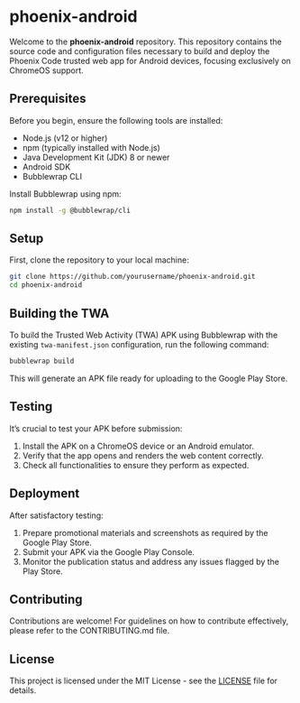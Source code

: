 
# phoenix-android

Welcome to the **phoenix-android** repository. This repository contains the source code and configuration files necessary to build and deploy the Phoenix Code trusted web app for Android devices, focusing exclusively on ChromeOS support.

## Prerequisites

Before you begin, ensure the following tools are installed:
- Node.js (v12 or higher)
- npm (typically installed with Node.js)
- Java Development Kit (JDK) 8 or newer
- Android SDK
- Bubblewrap CLI

Install Bubblewrap using npm:
```bash
npm install -g @bubblewrap/cli
```

## Setup

First, clone the repository to your local machine:
```bash
git clone https://github.com/yourusername/phoenix-android.git
cd phoenix-android
```

## Building the TWA

To build the Trusted Web Activity (TWA) APK using Bubblewrap with the existing `twa-manifest.json` configuration, run the following command:
```bash
bubblewrap build
```
This will generate an APK file ready for uploading to the Google Play Store.

## Testing

It’s crucial to test your APK before submission:
1. Install the APK on a ChromeOS device or an Android emulator.
2. Verify that the app opens and renders the web content correctly.
3. Check all functionalities to ensure they perform as expected.

## Deployment

After satisfactory testing:
1. Prepare promotional materials and screenshots as required by the Google Play Store.
2. Submit your APK via the Google Play Console.
3. Monitor the publication status and address any issues flagged by the Play Store.

## Contributing

Contributions are welcome! For guidelines on how to contribute effectively, please refer to the CONTRIBUTING.md file.

## License

This project is licensed under the MIT License - see the [LICENSE](LICENSE) file for details.
